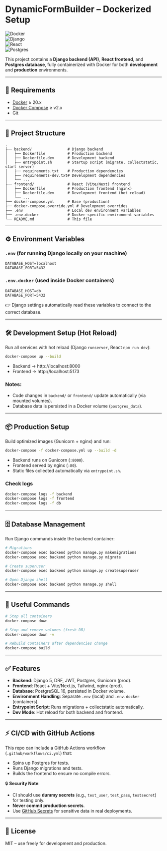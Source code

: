 # DynamicFormBuilder – Dockerized Setup  

![Docker](https://img.shields.io/badge/Docker-2496ED?style=for-the-badge&logo=docker&logoColor=white)  
![Django](https://img.shields.io/badge/Django-092E20?style=for-the-badge&logo=django&logoColor=white)  
![React](https://img.shields.io/badge/React-20232A?style=for-the-badge&logo=react&logoColor=61DAFB)  
![Postgres](https://img.shields.io/badge/Postgres-336791?style=for-the-badge&logo=postgresql&logoColor=white)  

This project contains a **Django backend (API)**, **React frontend**, and **Postgres database**, fully containerized with Docker for both **development** and **production** environments.  

---

## 🚀 Requirements  

- [Docker](https://www.docker.com/) ≥ 20.x  
- [Docker Compose](https://docs.docker.com/compose/) ≥ v2.x  
- Git  

---

## 📂 Project Structure  

```
.
├── backend/                # Django backend
│   ├── Dockerfile          # Production backend
│   ├── Dockerfile.dev      # Development backend
│   ├── entrypoint.sh       # Startup script (migrate, collectstatic, start server)
│   ├── requirements.txt    # Production dependencies
│   ├── requirements-dev.txt# Development dependencies
│   └── ...
├── frontend/               # React (Vite/Next) frontend
│   ├── Dockerfile          # Production frontend (nginx)
│   ├── Dockerfile.dev      # Development frontend (hot reload)
│   └── ...
├── docker-compose.yml      # Base (production)
├── docker-compose.override.yml # Development overrides
├── .env                    # Local dev environment variables
├── .env.docker             # Docker-specific environment variables
└── README.md               # This file
```

---

## ⚙️ Environment Variables  

### `.env` (for running Django locally on your machine)  
```env
DATABASE_HOST=localhost
DATABASE_PORT=5432
```

### `.env.docker` (used inside Docker containers)  
```env
DATABASE_HOST=db
DATABASE_PORT=5432
```

👉 Django settings automatically read these variables to connect to the correct database.  

---

## 🛠 Development Setup (Hot Reload)  

Run all services with hot reload (Django `runserver`, React `npm run dev`):  

```bash
docker-compose up --build
```

- Backend → http://localhost:8000  
- Frontend → http://localhost:5173  

### Notes:  
- Code changes in `backend/` or `frontend/` update automatically (via mounted volumes).  
- Database data is persisted in a Docker volume (`postgres_data`).  

---

## 📦 Production Setup  

Build optimized images (Gunicorn + nginx) and run:  

```bash
docker-compose -f docker-compose.yml up --build -d
```

- Backend runs on Gunicorn (`:8000`).  
- Frontend served by nginx (`:80`).  
- Static files collected automatically via `entrypoint.sh`.  

### Check logs  
```bash
docker-compose logs -f backend
docker-compose logs -f frontend
docker-compose logs -f db
```

---

## 🗄 Database Management  

Run Django commands inside the backend container:  

```bash
# Migrations
docker-compose exec backend python manage.py makemigrations
docker-compose exec backend python manage.py migrate

# Create superuser
docker-compose exec backend python manage.py createsuperuser

# Open Django shell
docker-compose exec backend python manage.py shell
```

---

## 🔧 Useful Commands  

```bash
# Stop all containers
docker-compose down

# Stop and remove volumes (fresh DB)
docker-compose down -v

# Rebuild containers after dependencies change
docker-compose build
```

---

## ✅ Features  

- **Backend**: Django 5, DRF, JWT, Postgres, Gunicorn (prod).  
- **Frontend**: React + Vite/Next.js, Tailwind, nginx (prod).  
- **Database**: PostgreSQL 16, persisted in Docker volume.  
- **Environment Handling**: Separate `.env` (local) and `.env.docker` (containers).  
- **Entrypoint Script**: Runs migrations + collectstatic automatically.  
- **Dev Mode**: Hot reload for both backend and frontend.  

---

## ⚡ CI/CD with GitHub Actions  

This repo can include a GitHub Actions workflow (`.github/workflows/ci.yml`) that:  
- Spins up Postgres for tests.  
- Runs Django migrations and tests.  
- Builds the frontend to ensure no compile errors.  

🔒 **Security Note**:  
- CI should use **dummy secrets** (e.g., `test_user`, `test_pass`, `testsecret`) for testing only.  
- **Never commit production secrets**.  
- Use [GitHub Secrets](https://docs.github.com/en/actions/security-guides/encrypted-secrets) for sensitive data in real deployments.  

---

## 📝 License  

MIT – use freely for development and production.  
